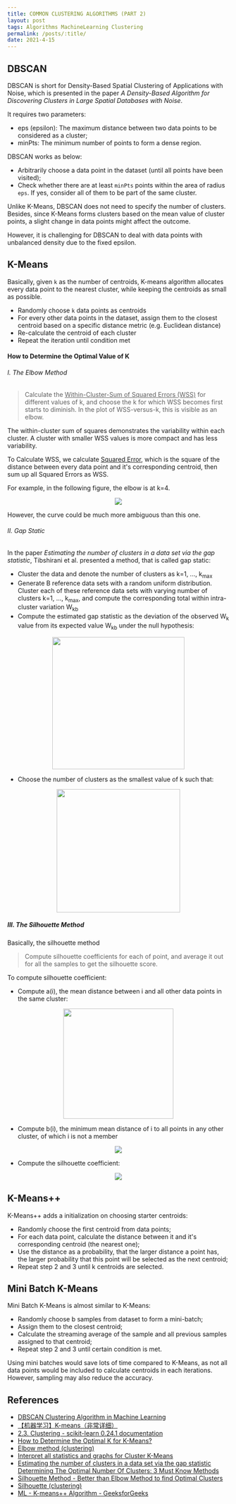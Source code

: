 ```yaml
---
title: COMMON CLUSTERING ALGORITHMS (PART 2)
layout: post
tags: Algorithms MachineLearning Clustering
permalink: /posts/:title/
date: 2021-4-15
---
```

## DBSCAN
DBSCAN is short for Density-Based Spatial Clustering of Applications with Noise, which is presented in the paper *A Density-Based Algorithm for Discovering Clusters in Large Spatial Databases with Noise*.

It requires two parameters:
* eps (epsilon): The maximum distance between two data points to be considered as a cluster;
* minPts: The minimum number of points to form a dense region.

DBSCAN works as below:
* Arbitrarily choose a data point in the dataset (until all points have been visited);
* Check whether there are at least `minPts` points within the area of radius `eps`. If yes, consider all of them to be part of the same cluster.

Unlike K-Means, DBSCAN does not need to specify the number of clusters. Besides, since K-Means forms clusters based on the mean value of cluster points, a slight change in data points might affect the outcome.

However, it is challenging for DBSCAN to deal with data points with unbalanced density due to the fixed epsilon.

## K-Means
Basically, given `k` as the number of centroids, K-means algorithm allocates every data point to the nearest cluster, while keeping the centroids as small as possible.
* Randomly choose `k` data points as centroids
* For every other data points in the dataset, assign them to the closest centroid based on a specific distance metric (e.g. Euclidean distance)
* Re-calculate the centroid of each cluster
* Repeat the iteration until condition met

#### How to Determine the Optimal Value of K
###### I. The Elbow Method
> Calculate the <u>Within-Cluster-Sum of Squared Errors (WSS)</u> for different values of k, and choose the k for which WSS becomes first starts to diminish. In the plot of WSS-versus-k, this is visible as an elbow.

The within-cluster sum of squares demonstrates the variability within each cluster. A cluster with smaller WSS values is more compact and has less variability.

To Calculate WSS, we calculate <u>Squared Error</u>, which is the square of the distance between every data point and it's corresponding centroid, then sum up all Squared Errors as WSS.

For example, in the following figure, the elbow is at k=4.

<center>
<img src='https://user-images.githubusercontent.com/33112694/114336362-568b7a80-9b81-11eb-9f2b-122a6a41ad40.JPG' />
</center>

However, the curve could be much more ambiguous than this one.

###### II. Gap Static
In the paper *Estimating the number of clusters in a data set via the gap statistic*, Tibshirani et al. presented a method, that is called gap static:
* Cluster the data and denote the number of clusters as k=1, ..., k<sub>max</sub>
* Generate B reference data sets with a random uniform distribution. Cluster each of these reference data sets with varying number of clusters k=1, ..., k<sub>max</sub>, and compute the corresponding total within intra-cluster variation W<sub>kb</sub>
* Compute the estimated gap statistic as the deviation of the observed W<sub>k</sub> value from its expected value W<sub>kb</sub> under the null hypothesis:

<center>
<img src='https://user-images.githubusercontent.com/33112694/114491105-95d0ce80-9c48-11eb-84c4-d0fea0bc0d09.jpg' width='300'/>
</center>

* Choose the number of clusters as the smallest value of k such that:

<center>
<img src='https://user-images.githubusercontent.com/33112694/114491355-18598e00-9c49-11eb-9e15-29f09e4dcb99.jpg' width='280' />
</center>

##### III. The Silhouette Method
Basically, the silhouette method
> Compute silhouette coefficients for each of point, and average it out for all the samples to get the silhouette score.

To compute silhouette coefficient:
* Compute a(i), the mean distance between i and all other data points in the same cluster:

<center>
<img src='https://user-images.githubusercontent.com/33112694/114692252-0bbd5e80-9d4b-11eb-8b84-33592e0b5097.jpg' width='250'/>
</center>

* Compute b(i), the minimum mean distance of i to all points in any other cluster, of which i is not a member

<center>
<img src='https://user-images.githubusercontent.com/33112694/114692256-0c55f500-9d4b-11eb-86b0-9a2f2269c147.jpg' />
</center>

* Compute the silhouette coefficient:

<center>
<img src='https://user-images.githubusercontent.com/33112694/114691408-3a870500-9d4a-11eb-8e15-84b45931f34a.jpg' />
</center>

## K-Means++
K-Means++ adds a initialization on choosing starter centroids:
* Randomly choose the first centroid from data points;
* For each data point, calculate the distance between it and it's corresponding centroid (the nearest one);
* Use the distance as a probability, that the larger distance a point has, the larger probability that this point will be selected as the next centroid;
* Repeat step 2 and 3 until k centroids are selected.

## Mini Batch K-Means
Mini Batch K-Means is almost similar to K-Means:
* Randomly choose b samples from dataset to form a mini-batch;
* Assign them to the closest centroid;
* Calculate the streaming average of the sample and all previous samples assigned to that centroid;
* Repeat step 2 and 3 until certain condition is met.

Using mini batches would save lots of time compared to K-Means, as not all data points would be included to calculate centroids in each iterations. However, sampling may also reduce the accuracy.

## References
* [DBSCAN Clustering Algorithm in Machine Learning](https://www.kdnuggets.com/2020/04/dbscan-clustering-algorithm-machine-learning.html)
* [【机器学习】K-means（非常详细）](https://zhuanlan.zhihu.com/p/78798251)
* [2.3. Clustering - scikit-learn 0.24.1 documentation](https://scikit-learn.org/stable/modules/clustering.html)
* [How to Determine the Optimal K for K-Means?](https://medium.com/analytics-vidhya/how-to-determine-the-optimal-k-for-k-means-708505d204eb)
* [Elbow method (clustering)](https://en.wikipedia.org/wiki/Elbow_method_(clustering))
* [Interpret all statistics and graphs for Cluster K-Means](https://support.minitab.com/en-us/minitab/18/help-and-how-to/modeling-statistics/multivariate/how-to/cluster-k-means/interpret-the-results/all-statistics-and-graphs/)
* [Estimating the number of clusters in a data set via the gap statistic](https://statweb.stanford.edu/~gwalther/gap)
[Determining The Optimal Number Of Clusters: 3 Must Know Methods](https://www.datanovia.com/en/lessons/determining-the-optimal-number-of-clusters-3-must-know-methods/)
* [Silhouette Method - Better than Elbow Method to find Optimal Clusters](https://towardsdatascience.com/silhouette-method-better-than-elbow-method-to-find-optimal-clusters-378d62ff6891)
* [Silhouette (clustering)](https://en.wikipedia.org/wiki/Silhouette_(clustering))
* [ML - K-means++ Algorithm - GeeksforGeeks](https://www.geeksforgeeks.org/ml-k-means-algorithm/)
